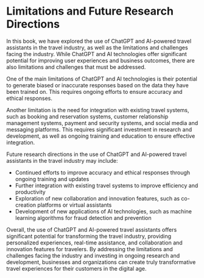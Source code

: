 Limitations and Future Research Directions
======================================================

In this book, we have explored the use of ChatGPT and AI-powered travel assistants in the travel industry, as well as the limitations and challenges facing the industry. While ChatGPT and AI technologies offer significant potential for improving user experiences and business outcomes, there are also limitations and challenges that must be addressed.

One of the main limitations of ChatGPT and AI technologies is their potential to generate biased or inaccurate responses based on the data they have been trained on. This requires ongoing efforts to ensure accuracy and ethical responses.

Another limitation is the need for integration with existing travel systems, such as booking and reservation systems, customer relationship management systems, payment and security systems, and social media and messaging platforms. This requires significant investment in research and development, as well as ongoing training and education to ensure effective integration.

Future research directions in the use of ChatGPT and AI-powered travel assistants in the travel industry may include:

* Continued efforts to improve accuracy and ethical responses through ongoing training and updates
* Further integration with existing travel systems to improve efficiency and productivity
* Exploration of new collaboration and innovation features, such as co-creation platforms or virtual assistants
* Development of new applications of AI technologies, such as machine learning algorithms for fraud detection and prevention

Overall, the use of ChatGPT and AI-powered travel assistants offers significant potential for transforming the travel industry, providing personalized experiences, real-time assistance, and collaboration and innovation features for travelers. By addressing the limitations and challenges facing the industry and investing in ongoing research and development, businesses and organizations can create truly transformative travel experiences for their customers in the digital age.


